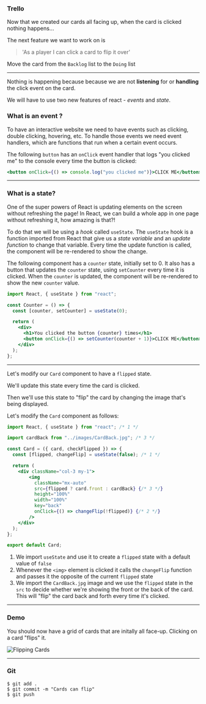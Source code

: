 ### Trello

Now that we created our cards all facing up, when the card is clicked nothing happens...

The next feature we want to work on is

> 'As a player I can click a card to flip it over'

Move the card from the `Backlog` list to the `Doing` list

---

Nothing is happening because because we are not **listening** for or **handling** the click event on the card.

We will have to use two new features of react - _events_ and _state_.

### What is an event ?

To have an interactive website we need to have events such as clicking, double clicking, hovering, etc. To handle those events we need event handlers, which are functions that run when a certain event occurs.

The following `button` has an `onClick` event handler that logs "you clicked me" to the console every time the button is clicked:

```jsx
<button onClick={() => console.log("you clicked me")}>CLICK ME</button>
```

---

### What is a state?

One of the super powers of React is updating elements on the screen without refreshing the page! In React, we can build a whole app in one page without refreshing it, how amazing is that?!

To do that we will be using a _hook_ called `useState`. The `useState` hook is a function imported from React that give us a _state variable_ and an _update function_ to change that variable. Every time the update function is called, the component will be re-rendered to show the change.

The following component has a `counter` state, initially set to 0. It also has a button that updates the `counter` state, using `setCounter` every time it is clicked. When the `counter` is updated, the component will be re-rendered to show the new `counter` value.

```jsx
import React, { useState } from "react";

const Counter = () => {
  const [counter, setCounter] = useState(0);

  return (
    <div>
      <h1>You clicked the button {counter} times</h1>
      <button onClick={() => setCounter(counter + 1)}>CLICK ME</button>
    </div>
  );
};
```

---

Let's modify our `Card` component to have a `flipped` state.

We'll update this state every time the card is clicked.

Then we'll use this state to "flip" the card by changing the image that's being displayed.

Let's modify the `Card` component as follows:

```jsx
import React, { useState } from "react"; /* 1 */

import cardBack from "../images/CardBack.jpg"; /* 3 */

const Card = ({ card, checkFlipped }) => {
  const [flipped, changeFlip] = useState(false); /* 1 */

  return (
    <div className="col-3 my-1">
        <img
          className="mx-auto"
          src={flipped ? card.front : cardBack} {/* 3 */}
          height="100%"
          width="100%"
          key="back"
          onClick={() => changeFlip(!flipped)} {/* 2 */}
        />
    </div>
  );
};

export default Card;
```

1. We import `useState` and use it to create a `flipped` state with a default value of `false`
2. Whenever the `<img>` element is clicked it calls the `changeFlip` function and passes it the opposite of the current `flipped` state
3. We import the `CardBack.jpg` image and we use the `flipped` state in the `src` to decide whether we're showing the front or the back of the card. This will "flip" the card back and forth every time it's clicked.

---

### Demo

You should now have a grid of cards that are initally all face-up. Clicking on a card "flips" it.

![Flipping Cards](https://imgur.com/UBr1tnL.gif)

---

### Git

```shell
$ git add .
$ git commit -m "Cards can flip"
$ git push
```
